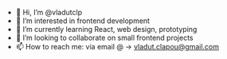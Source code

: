 - 👋 Hi, I’m @vladutclp
- 👀 I’m interested in frontend development
- 🌱 I’m currently learning React, web design, prototyping
- 💞️ I’m looking to collaborate on small frontend projects
- 📫 How to reach me: via email @  -> vladut.clapou@gmail.com

<!---
vladutclp/vladutclp is a ✨ special ✨ repository because its `README.md` (this file) appears on your GitHub profile.
You can click the Preview link to take a look at your changes.
--->
